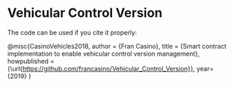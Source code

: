
# Vehicular Control Version

The code can be used if you cite it properly:

@misc{CasinoVehicles2018, 
  author = {Fran Casino}, 
  title = {Smart contract implementation to enable vehicular control version management}, 
  howpublished = {\url{https://github.com/francasino/Vehicular_Control_Version}}, 
  year={2019} 
}
